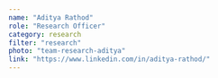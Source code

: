 ```yaml
---
name: "Aditya Rathod"
role: "Research Officer"
category: research
filter: "research"
photo: "team-research-aditya"
link: "https://www.linkedin.com/in/aditya-rathod/"
---
```


